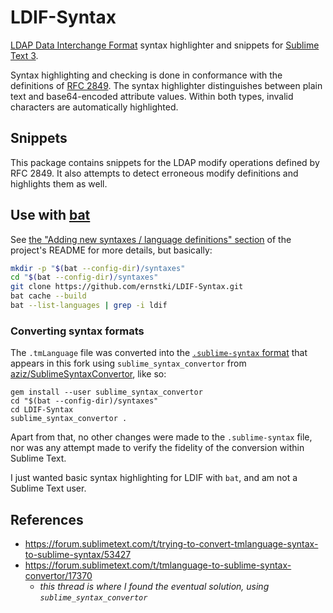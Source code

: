 # LDIF-Syntax

[LDAP Data Interchange Format][ldif] syntax highlighter and snippets for
[Sublime Text 3][st3].

Syntax highlighting and checking is done in conformance with the definitions of
[RFC 2849][rfc]. The syntax highlighter distinguishes between plain text and
base64-encoded attribute values. Within both types, invalid characters are
automatically highlighted.


## Snippets

This package contains snippets for the LDAP modify operations defined by RFC
2849. It also attempts to detect erroneous modify definitions and highlights
them as well.


## Use with [bat][]

See [the "Adding new syntaxes / language definitions" section][newsyn] of the
project's README for more details, but basically:

```bash
mkdir -p "$(bat --config-dir)/syntaxes"
cd "$(bat --config-dir)/syntaxes"
git clone https://github.com/ernstki/LDIF-Syntax.git
bat cache --build
bat --list-languages | grep -i ldif
```

### Converting syntax formats

The `.tmLanguage` file was converted into the [`.sublime-syntax` format][synref]
that appears in this fork using `sublime_syntax_convertor` from
[aziz/SublimeSyntaxConvertor][ssc], like so:

```
gem install --user sublime_syntax_convertor
cd "$(bat --config-dir)/syntaxes"
cd LDIF-Syntax
sublime_syntax_convertor .
```

Apart from that, no other changes were made to the `.sublime-syntax` file, nor
was any attempt made to verify the fidelity of the conversion within Sublime
Text.

I just wanted basic syntax highlighting for LDIF with `bat`, and am not a
Sublime Text user.


## References

* <https://forum.sublimetext.com/t/trying-to-convert-tmlanguage-syntax-to-sublime-syntax/53427>
* <https://forum.sublimetext.com/t/tmlanguage-to-sublime-syntax-convertor/17370>
  * _this thread is where I found the eventual solution, using
    `sublime_syntax_convertor`_


[ldif]: https://en.wikipedia.org/wiki/LDAP_Data_Interchange_Format
[rfc]: https://tools.ietf.org/html/rfc2849
[st3]: https://www.sublimetext.com/
[bat]: https://github.com/sharkdp/bat
[newsyn]: https://github.com/sharkdp/bat#adding-new-syntaxes--language-definitions
[synref]: https://www.sublimetext.com/docs/3/syntax.html
[ssc]: https://github.com/aziz/SublimeSyntaxConvertor
